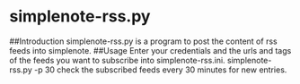 # simplenote-rss.py
##Introduction
simplenote-rss.py is a program to post the content of rss feeds into simplenote.
##Usage
Enter your credentials and the urls and tags of the feeds you want to subscribe into simplenote-rss.ini. 
simplenote-rss.py -p 30 check the subscribed feeds every 30 minutes for new entries. 